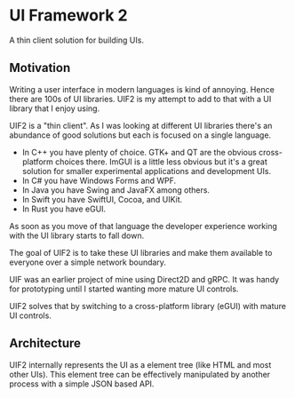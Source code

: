 # UI Framework 2

A thin client solution for building UIs.

## Motivation

Writing a user interface in modern languages is kind of annoying. Hence there are 100s of UI libraries. UIF2 is my attempt to add to that with a UI library that I enjoy using.

UIF2 is a "thin client". As I was looking at different UI libraries there's an abundance of good solutions but each is focused on a single language.

- In C++ you have plenty of choice. GTK+ and QT are the obvious cross-platform choices there. ImGUI is a little less obvious but it's a great solution for smaller experimental applications and development UIs.
- In C# you have Windows Forms and WPF.
- In Java you have Swing and JavaFX among others.
- In Swift you have SwiftUI, Cocoa, and UIKit.
- In Rust you have eGUI.

As soon as you move of that language the developer experience working with the UI library starts to fall down.

The goal of UIF2 is to take these UI libraries and make them available to everyone over a simple network boundary.

UIF was an earlier project of mine using Direct2D and gRPC. It was handy for prototyping until I started wanting more mature UI controls.

UIF2 solves that by switching to a cross-platform library (eGUI) with mature UI controls.

## Architecture

UIF2 internally represents the UI as a element tree (like HTML and most other UIs). This element tree can be effectively manipulated by another process with a simple JSON based API.

